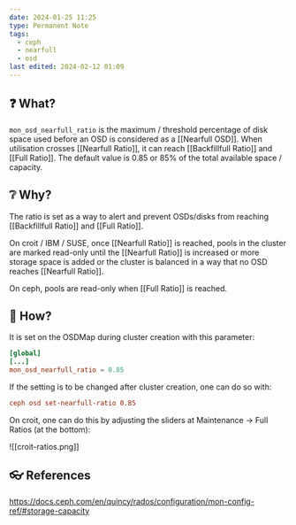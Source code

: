 ```yaml
---
date: 2024-01-25 11:25
type: Permanent Note
tags:
  - ceph
  - nearfull
  - osd
last edited: 2024-02-12 01:09
---
```

## ❓ What? 

`mon_osd_nearfull_ratio` is the maximum / threshold percentage of disk space used before an OSD is considered as a [[Nearfull OSD]]. When utilisation crosses [[Nearfull Ratio]], it can reach [[Backfillfull Ratio]] and [[Full Ratio]]. The default value is 0.85 or 85% of the total available space / capacity.

## ❔ Why?

The ratio is set as a way to alert and prevent OSDs/disks from reaching [[Backfillfull Ratio]] and [[Full Ratio]]. 

On croit / IBM / SUSE, once [[Nearfull Ratio]] is reached, pools in the cluster are marked read-only until the [[Nearfull Ratio]] is increased or more storage space is added or the cluster is balanced in a way that no OSD reaches [[Nearfull Ratio]]. 

On ceph, pools are read-only when [[Full Ratio]] is reached.

## 🎤 How?

It is set on the OSDMap during cluster creation with this parameter:

```toml
[global]
[...]
mon_osd_nearfull_ratio = 0.85
```

If the setting is to be changed after cluster creation, one can do so with:

```toml
ceph osd set-nearfull-ratio 0.85
```

On croit, one can do this by adjusting the sliders at Maintenance → Full Ratios (at the bottom):
 
![[croit-ratios.png]]
## 👓 References

https://docs.ceph.com/en/quincy/rados/configuration/mon-config-ref/#storage-capacity